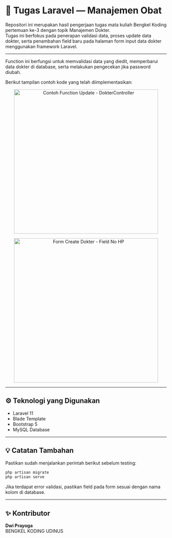 # 🏥 Tugas Laravel — Manajemen Obat

Repositori ini merupakan hasil pengerjaan tugas mata kuliah Bengkel Koding pertemuan ke-3 dengan topik Manajemen Dokter.  
Tugas ini berfokus pada penerapan validasi data, proses update data dokter, serta penambahan field baru pada halaman form input data dokter menggunakan framework Laravel.

---

Function ini berfungsi untuk memvalidasi data yang diedit, memperbarui data dokter di database, serta melakukan pengecekan jika password diubah.

Berikut tampilan contoh kode yang telah diimplementasikan:

<p align="center">
  <img src="gambar1" alt="Contoh Function Update - DokterController" width="450">
</p>

<p align="center">
  <img src="gambar2" alt="Form Create Dokter - Field No HP" width="450">
</p>



---

## ⚙️ Teknologi yang Digunakan
- Laravel 11
- Blade Template  
- Bootstrap 5  
- MySQL Database  

---

## 💡 Catatan Tambahan
Pastikan sudah menjalankan perintah berikut sebelum testing:
```bash
php artisan migrate
php artisan serve
```
Jika terdapat error validasi, pastikan field pada form sesuai dengan nama kolom di database.

---

## ✨ Kontributor
**Dwi Prayoga**  
BENGKEL KODING UDINUS
